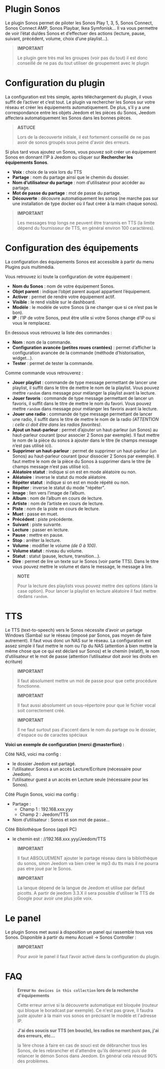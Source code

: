 # Plugin Sonos

Le plugin Sonos permet de piloter les Sonos Play 1, 3, 5, Sonos Connect, Sonos Connect AMP, Sonos Playbar, Ikea Symfonisk... Il va vous permettre de voir l’état du/des Sonos et d’effectuer des actions (lecture, pause, suivant, précédent, volume, choix d’une playlist…).

> **IMPORTANT**
>
> Le plugin gere très mal les groupes (voir pas du tout) il est donc conseillé de ne pas du tout utiliser de groupement avec le plugin

# Configuration du plugin

La configuration est très simple, après téléchargement du plugin, il vous suffit de l’activer et c’est tout. Le plugin va rechercher les Sonos sur votre réseau et créer les équipements automatiquement. De plus, s’il y a une correspondance entre les objets Jeedom et les pièces du Sonos, Jeedom affectera automatiquement les Sonos dans les bonnes pièces.

> **ASTUCE**
>
> Lors de la decouverte initiale, il est fortement conseillé de ne pas avoir de sonos groupés sous peine d'avoir des erreurs.

Si plus tard vous ajoutez un Sonos, vous pouvez soit créer un équipement Sonos en donnant l’IP à Jeedom ou cliquer sur **Rechercher les équipements Sonos**.

-   **Voix** : choix de la voix lors du TTS
-   **Partage** : nom du partage ainsi que le chemin du dossier.
-   **Nom d’utilisateur du partage** : nom d’utilisateur pour accéder au partage.
-   **Mot de passe du partage** : mot de passe du partage.
-   **Découverte** : découvre automatiquement les sonos (ne marche pas sur une installation de type docker où il faut créer à la main chaque sonos).

> **IMPORTANT**
>
> Les messages trop longs ne peuvent être transmis en TTS (la limite
> dépend du fournisseur de TTS, en général environ 100 caractères).

# Configuration des équipements

La configuration des équipements Sonos est accessible à partir du menu Plugins puis multimédia.

Vous retrouvez ici toute la configuration de votre équipement :

-   **Nom du Sonos** : nom de votre équipement Sonos.
-   **Objet parent** : indique l’objet parent auquel appartient l’équipement.
-   **Activer** : permet de rendre votre équipement actif.
-   **Visible** : le rend visible sur le dashboard.
-   **Modèle** : le modèle de votre Sonos (à ne changer que si ce n’est pas le bon).
-   **IP** : l’IP de votre Sonos, peut être utile si votre Sonos change d’IP ou si vous le remplacez.

En dessous vous retrouvez la liste des commandes :

-   **Nom** : nom de la commande.
-   **Configuration avancée (petites roues crantées)** : permet d’afficher la configuration avancée de la commande (méthode d’historisation, widget…​).
-   **Tester** : permet de tester la commande.

Comme commande vous retrouverez :

-   **Jouer playlist** : commande de type message permettant de lancer une playlist, il suffit dans le titre de mettre le nom de la playlist. Vous pouvez mettre ``random`` dans message pour mélanger la playlist avant la lecture.
-   **Jouer favoris** :  commande de type message permettant de lancer un favoris, il suffit dans le titre de mettre le nom du favori. Vous pouvez mettre ``random`` dans message pour mélanger les favoris avant la lecture.
-   **Jouer une radio** : commande de type message permettant de lancer une radio, il suffit dans le titre de mettre le nom de la radio *(ATTENTION : celle ci doit être dans les radios favorites)*.
-   **Ajout un haut-parleur** : permet d’ajouter un haut-parleur (un Sonos) au haut-parleur courant (pour associer 2 Sonos par exemple). Il faut mettre le nom de la pièce du sonos à ajouter dans le titre (le champs message n’est pas utilisé ici).
-   **Supprimer un haut-parleur** : permet de supprimer un haut-parleur (un Sonos) au haut-parleur courant (pour dissocier 2 Sonos par exemple). Il faut mettre le nom de la pièce du Sonos à supprimer dans le titre (le champs message n’est pas utilisé ici).
-   **Aléatoire statut** : indique si on est en mode aléatoire ou non.
-   **Aléatoire** : inverse le statut du mode aléatoire.
-   **Répéter statut** : indique si on est en mode répété ou non.
-   **Répéter** : inverse le statut du mode "répéter".
-   **Image** : lien vers l’image de l’album.
-   **Album** : nom de l’album en cours de lecture.
-   **Artiste** : nom de l’artiste en cours de lecture.
-   **Piste** : nom de la piste en cours de lecture.
-   **Muet** : passe en muet.
-   **Précédent** : piste précédente.
-   **Suivant** : piste suivante.
-   **Lecture** : passer en lecture.
-   **Pause** : mettre en pause.
-   **Stop** : arrêter la lecture.
-   **Volume** : modifier le volume *(de 0 à 100)*.
-   **Volume statut** : niveau du volume.
-   **Statut** : statut (pause, lecture, transition…​).
-   **Dire** : permet de lire un texte sur le Sonos (voir partie TTS). Dans le titre vous pouvez mettre le volume et dans le message, le message à lire.

> **NOTE**
>
> Pour la lecture des playlists vous pouvez mettre des options (dans la case option). Pour lancer la playlist en lecture aléatoire il faut mettre dedans ``random``.

# TTS

Le TTS (text-to-speech) vers le Sonos nécessite d’avoir un partage Windows (Samba) sur le réseau (imposé par Sonos, pas moyen de faire autrement). Il faut vous donc un NAS sur le réseau. La configuration est assez simple il faut mettre le nom ou l’ip du NAS (attention à bien mettre la même chose que ce qui est déclaré sur Sonos) et le chemin (relatif), le nom d’utilisateur et le mot de passe (attention l’utilisateur doit avoir les droits en écriture)

> **IMPORTANT**
>
> Il faut absolument mettre un mot de passe pour que cette procédure fonctionne.

> **IMPORTANT**
>
> Il faut aussi absolument un sous-répertoire pour que le fichier vocal soit correctement créé.

> **IMPORTANT**
>
> Il ne faut surtout pas d'accent dans le nom du partage ou le dossier, d'espace ou de caractes spéciaux

**Voici un exemple de configuration (merci @masterfion) :**

Côté NAS, voici ma config :

-   le dossier Jeedom est partagé.
-   l’utilisateur Sonos a un accès Lecture/Ecriture (nécessaire pour Jeedom).
-   l’utilisateur guest a un accès en Lecture seule (nécessaire pour les Sonos).

Côté Plugin Sonos, voici ma config :

-   Partage :
    -   Champ 1 : 192.168.xxx.yyy
    -   Champ 2 : Jeedom/TTS
-   Nom d’utilisateur : Sonos et son mot de passe…​

Côté Bibliothèque Sonos (appli PC)
-   le chemin est : //192.168.xxx.yyy/Jeedom/TTS

> **IMPORTANT**
>
> Il faut ABSOLUEMENT ajouter le partage réseau dans la bibliothèque du sonos, sinon Jeedom va bien créer le mp3 du tts mais il ne pourra pas etre joué par le Sonos.

> **IMPORTANT**
>
> La lanque dépend de la langue de Jeedom et utilise par defaut picotts. A partir de jeedom 3.3.X il sera possible d'utiliser le TTS de Google pour avoir une plus jolie voix.


# Le panel

Le plugin Sonos met aussi à disposition un panel qui rassemble tous vos Sonos. Disponible à partir du menu Accueil → Sonos Controller :

> **IMPORTANT**
>
> Pour avoir le panel il faut l’avoir activé dans la configuration du plugin.

# FAQ

> **Erreur ``No devices in this collection`` lors de la recherche d'équipements**
>
> Cette erreur arrive si la découverte automatique est bloquée (routeur qui bloque le boradcast par exemple). Ce n'est pas grave, il faudra juste ajouter à la main vos sonos en précisant le modèle et l'adresse IP.

> **J'ai des soucis sur TTS (en boucle), les radios ne marchent pas, j'ai des erreurs, etc...**
>
> la 1ère chose à faire en cas de souci est de débrancher tous les Sonos, de les rebrancher et d'attendre qu'ils démarrent puis de relancer le démon Sonos dans Jeedom. En général cela résoud 90% des problèmes.
